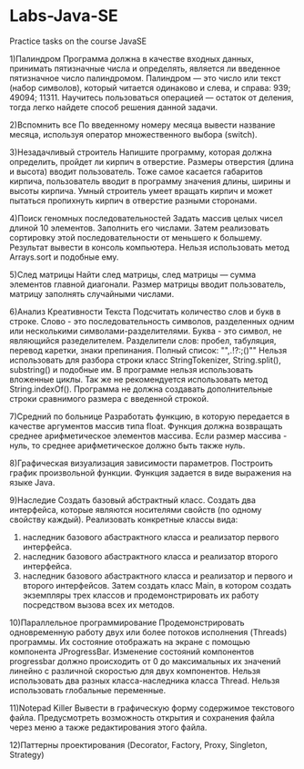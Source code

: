 ﻿# Labs-Java-SE
Practice tasks on the course JavaSE

1)Палиндром
Программа должна в качестве входных данных, принимать пятизначные числа и определять, является ли введенное пятизначное число палиндромом.
Палиндром — это число или текст (набор символов), который читается одинаково и слева, и справа: 939; 49094; 11311. 
Научитесь пользоваться операцией — остаток от деления, тогда легко найдете способ решения данной задачи.

2)Вспомнить все
По введенному номеру месяца вывести название месяца, используя оператор множественного выбора (switch).

3)Незадачливый строитель
Напишите программу, которая должна определить, пройдет ли кирпич в отверстие. Размеры отверстия (длина и высота) вводит пользователь. Тоже самое касается габаритов кирпича, пользователь вводит в программу значения длины, ширины и высоты кирпича. Умный строитель умеет вращать кирпич и может пытаться пропихнуть кирпич в отверстие разными сторонами.

4)Поиск геномных последовательностей
Задать массив целых чисел длиной 10 элементов. Заполнить его числами. Затем реализовать сортировку этой последовательности от меньшего к большему. Результат вывести в консоль компьютера. Нельзя использовать метод Arrays.sort и подобные ему.

5)След матрицы
Найти след матрицы,  след матрицы — сумма элементов главной диагонали. Размер матрицы вводит пользователь, матрицу заполнять случайными числами.

6)Анализ Креативности Текста
Подсчитать количество слов и букв в строке. Слово - это последовательность символов, разделенных одним или несколькими символами-разделителями. Буква - это символ, не являющийся разеделителем. 
Разделители слов: пробел, табуляция, перевод каретки, знаки препинания. Полный список: "",.!?:;()""
Нельзя использовать для разбора строки класс StringTokenizer, String.split(), substring() и подобные им.
В программе нельзя использовать вложенные циклы. Так же не рекомендуется использовать метод String.indexOf().
Программа не должна создавать дополнительные строки сравнимого размера с введенной строкой.

7)Средний по больнице
Разработать функцию, в которую передается в качестве аргументов массив типа float. Функция должна возвращать среднее арифметическое элементов массива. Если размер массива - нуль, то среднее арифметическое должно быть также нуль.

8)Графическая визуализация зависимости параметров.
Построить график произвольной функции. Функция задается в виде выражения на языке Java.

9)Наследие
Создать базовый абстрактный класс. Создать два интерфейса, которые являются носителями свойств (по одному свойству каждый).
Реализовать конкретные классы вида: 
1) наследник базового абастрактного класса и реализатор первого интерфейса.
2) наследник базового абастрактного класса и реализатор второго интерфейса.
3) наследник базового абастрактного класса и реализатор и первого и второго интерфейсов.
Затем создать класс Main, в котором создать экземпляры трех классов и продемонстрировать их работу посредством вызова всех их методов.

10)Параллельное программирование
Продемонстрировать одновременную работу двух или более потоков исполнения (Threads) программы. Их состояние отображать на экране с помощью компонента JProgressBar.
Изменение состояний компонентов progressbar должно происходить от 0 до максимальных их значений линейно с различной скоростью для двух компонентов.
Нельзя использовать два разных класса-наследника класса Thread.
Нельзя использовать глобальные переменные.

11)Notepad Killer
Вывести в графическую форму содержимое текстового файла. Предусмотреть возможность открытия и сохранения файла через меню а также редактирования этого файла.

12)Паттерны проектирования (Decorator, Factory, Proxy, Singleton, Strategy)
